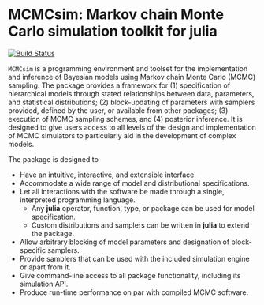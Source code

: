 # MCMCsim: Markov chain Monte Carlo simulation toolkit for julia

[![Build Status](https://travis-ci.org/drbjsmith/MCMCSim.jl.png)](https://travis-ci.org/drbjsmith/MCMCSim.jl)

`MCMCsim` is a programming environment and toolset for the implementation and inference of Bayesian models using Markov chain Monte Carlo (MCMC) sampling.  The package provides a framework for (1) specification of hierarchical models through stated relationships between data, parameters, and statistical distributions; (2) block-updating of parameters with samplers provided, defined by the user, or available from other packages; (3) execution of MCMC sampling schemes, and (4) posterior inference.  It is designed to give users access to all levels of the design and implementation of MCMC simulators to particularly aid in the development of complex models.

The package is designed to

* Have an intuitive, interactive, and extensible interface.
* Accommodate a wide range of model and distributional specifications.
* Let all interactions with the software be made through a single, interpreted programming language.
	* Any **julia** operator, function, type, or package can be used for model specification.
	* Custom distributions and samplers can be written in **julia** to extend the package.
* Allow arbitrary blocking of model parameters and designation of block-specific samplers.
* Provide samplers that can be used with the included simulation engine or apart from it.
* Give command-line access to all package functionality, including its simulation API.
* Produce run-time performance on par with compiled MCMC software.
